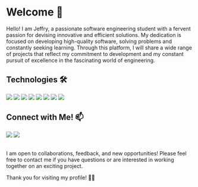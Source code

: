 # Welcome 🚀

Hello! I am Jeffry, a passionate software engineering student with a fervent passion for devising innovative and efficient solutions. My dedication is focused on developing high-quality software, solving problems and constantly seeking learning. Through this platform, I will share a wide range of projects that reflect my commitment to development and my constant pursuit of excellence in the fascinating world of engineering.

## Technologies 🛠️
<div>
    <img src="https://img.shields.io/badge/HTML5%20-%23E34F26.svg?style=for-the-badge&logo=html5&logoColor=white">
    <img src="https://img.shields.io/badge/CSS%20-%231572B6.svg?style=for-the-badge&logo=css3&logoColor=white">
    <img src="https://img.shields.io/badge/JavaScript%20-%23F7DF1E.svg?style=for-the-badge&logo=javascript&logoColor=black">
    <img src="https://img.shields.io/badge/java-blue?style=for-the-badge">
    <img src="https://img.shields.io/badge/C++%20-%2300599C.svg?style=for-the-badge&logo=c%2B%2B&logoColor=white">
    <img src="https://img.shields.io/badge/Python%20-%2314354C.svg?style=for-the-badge&logo=python&logoColor=white">
    <img src="https://img.shields.io/badge/git-%23F05033.svg?style=for-the-badge&logo=git&logoColor=white">
    <img src="https://img.shields.io/badge/github-%23121011.svg?style=for-the-badge&logo=github&logoColor=white">
</div>

## Connect with Me! 📫
<div>
    <a href="https://www.linkedin.com/in/jeffryvalverde"><img src="https://img.shields.io/badge/linkedin-blue?style=for-the-badge&logo=linkedin"></a>
    <a href="mailto:jeffry18vf@gmail.com"><img src="https://img.shields.io/badge/gmail-red?style=for-the-badge&logo=gmail&logoColor=white"></a>
</div>
<br>

I am open to collaborations, feedback, and new opportunities! Please feel free to contact me if you have questions or are interested in working together on an exciting project.

Thank you for visiting my profile! 👋✨
